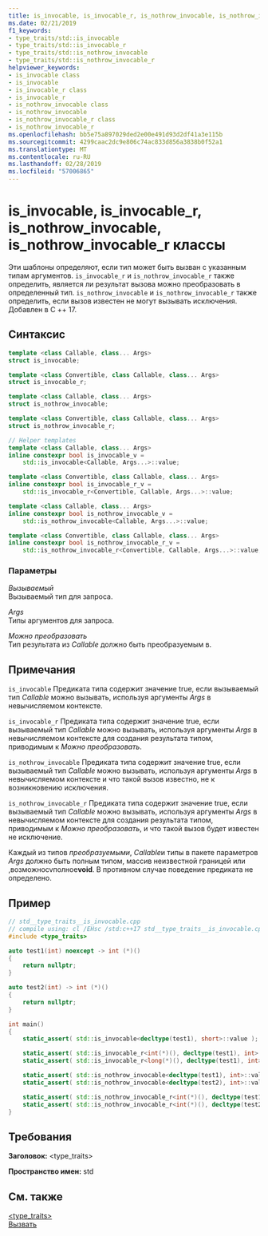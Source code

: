 ```yaml
---
title: is_invocable, is_invocable_r, is_nothrow_invocable, is_nothrow_invocable_r классы
ms.date: 02/21/2019
f1_keywords:
- type_traits/std::is_invocable
- type_traits/std::is_invocable_r
- type_traits/std::is_nothrow_invocable
- type_traits/std::is_nothrow_invocable_r
helpviewer_keywords:
- is_invocable class
- is_invocable
- is_invocable_r class
- is_invocable_r
- is_nothrow_invocable class
- is_nothrow_invocable
- is_nothrow_invocable_r class
- is_nothrow_invocable_r
ms.openlocfilehash: bb5e75a897029ded2e00e491d93d2df41a3e115b
ms.sourcegitcommit: 4299caac2dc9e806c74ac833d856a3838b0f52a1
ms.translationtype: MT
ms.contentlocale: ru-RU
ms.lasthandoff: 02/28/2019
ms.locfileid: "57006865"
---
```

# <a name="isinvocable-isinvocabler-isnothrowinvocable-isnothrowinvocabler-classes"></a>is_invocable, is_invocable_r, is_nothrow_invocable, is_nothrow_invocable_r классы

Эти шаблоны определяют, если тип может быть вызван с указанным типам аргументов. `is_invocable_r` и `is_nothrow_invocable_r` также определить, является ли результат вызова можно преобразовать в определенный тип. `is_nothrow_invocable` и `is_nothrow_invocable_r` также определить, если вызов известен не могут вызывать исключения. Добавлен в C ++ 17.

## <a name="syntax"></a>Синтаксис

```cpp
template <class Callable, class... Args>
struct is_invocable;

template <class Convertible, class Callable, class... Args>
struct is_invocable_r;

template <class Callable, class... Args>
struct is_nothrow_invocable;

template <class Convertible, class Callable, class... Args>
struct is_nothrow_invocable_r;

// Helper templates
template <class Callable, class... Args>
inline constexpr bool is_invocable_v =
    std::is_invocable<Callable, Args...>::value;

template <class Convertible, class Callable, class... Args>
inline constexpr bool is_invocable_r_v =
    std::is_invocable_r<Convertible, Callable, Args...>::value;

template <class Callable, class... Args>
inline constexpr bool is_nothrow_invocable_v =
    std::is_nothrow_invocable<Callable, Args...>::value;

template <class Convertible, class Callable, class... Args>
inline constexpr bool is_nothrow_invocable_r_v =
    std::is_nothrow_invocable_r<Convertible, Callable, Args...>::value;
```

### <a name="parameters"></a>Параметры

*Вызываемый*<br/>
Вызываемый тип для запроса.

*Args*<br/>
Типы аргументов для запроса.

*Можно преобразовать*<br/>
Тип результата из *Callable* должно быть преобразуемым в.

## <a name="remarks"></a>Примечания

`is_invocable` Предиката типа содержит значение true, если вызываемый тип *Callable* можно вызывать, используя аргументы *Args* в невычисляемом контексте.

`is_invocable_r` Предиката типа содержит значение true, если вызываемый тип *Callable* можно вызывать, используя аргументы *Args* в невычисляемом контексте для создания результата типом, приводимым к  *Можно преобразовать*.

`is_nothrow_invocable` Предиката типа содержит значение true, если вызываемый тип *Callable* можно вызывать, используя аргументы *Args* в невычисляемом контексте и что такой вызов известно, не к возникновению исключения.

`is_nothrow_invocable_r` Предиката типа содержит значение true, если вызываемый тип *Callable* можно вызывать, используя аргументы *Args* в невычисляемом контексте для создания результата типом, приводимым к  *Можно преобразовать*, и что такой вызов будет известен не исключение.

Каждый из типов *преобразуемыми*, *Callable*и типы в пакете параметров *Args* должно быть полным типом, массив неизвестной границей или ,возможноcvполное**void**. В противном случае поведение предиката не определено.

## <a name="example"></a>Пример

```cpp
// std__type_traits__is_invocable.cpp
// compile using: cl /EHsc /std:c++17 std__type_traits__is_invocable.cpp
#include <type_traits>

auto test1(int) noexcept -> int (*)()
{
    return nullptr;
}

auto test2(int) -> int (*)()
{
    return nullptr;
}

int main()
{
    static_assert( std::is_invocable<decltype(test1), short>::value );

    static_assert( std::is_invocable_r<int(*)(), decltype(test1), int>::value ); 
    static_assert( std::is_invocable_r<long(*)(), decltype(test1), int>::value ); // fails

    static_assert( std::is_nothrow_invocable<decltype(test1), int>::value );
    static_assert( std::is_nothrow_invocable<decltype(test2), int>::value ); // fails

    static_assert( std::is_nothrow_invocable_r<int(*)(), decltype(test1), int>::value );
    static_assert( std::is_nothrow_invocable_r<int(*)(), decltype(test2), int>::value ); // fails
}
```

## <a name="requirements"></a>Требования

**Заголовок:** \<type_traits>

**Пространство имен:** std

## <a name="see-also"></a>См. также

[<type_traits>](../standard-library/type-traits.md)<br/>
[Вызвать](functional-functions.md#invoke)<br/>
